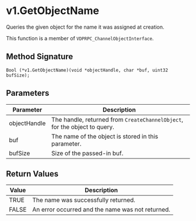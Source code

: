 # v1.GetObjectName

Queries the given object for the name it was assigned at creation.

This function is a member of `VDPRPC_ChannelObjectInterface`.

## Method Signature
```
Bool (*v1.GetObjectName)(void *objectHandle, char *buf, uint32 bufSize); 
```

## Parameters

| Parameter | Description |
| --------- | ----------- |
| objectHandle | The handle, returned from `CreateChannelObject`, for the object to query. |
| buf | The name of the object is stored in this parameter. |
| bufSize | Size of the passed-in buf. |

## Return Values

| Value | Description |
| ----- | ----------- |
| TRUE | The name was successfully returned. |
| FALSE | An error occurred and the name was not returned. |


